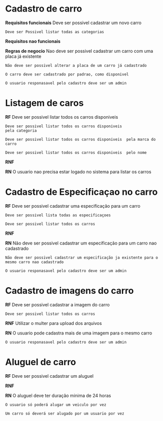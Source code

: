 # Cadastro de carro

**Requisitos funcionais**
    Deve ser possivel cadastrar um novo carro 

    Deve ser Possivel listar todas as categorias   
**Requisitos nao funcionais**

**Regras de negocio**
    Nao deve ser possivel cadastrar um carro com uma placa já existente

    Não deve ser possivel alterar a placa de um carro já cadastrado

    O carro deve ser cadastrado por padrao, como disponivel

    O usuario responasavel pelo cadastro deve ser um admin


# Listagem de caros

**RF**
    Deve ser possivel listar todos os carros disponiveis

    Deve ser possivel listar todos os carros disponiveis  
    pela categoria
    
    Deve ser possivel listar todos os carros disponiveis  pela marca do carro

    Deve ser possivel listar todos os carros disponiveis  pelo nome


**RNF**

**RN**
    O usuario nao precisa estar logado no sistema para listar os carros


# Cadastro de Especificaçao no carro

**RF**
    Deve ser possivel cadastrar uma especificação para um carro

    Deve ser possivel lista todas as especificaçoes

    Deve ser possivel listar todos os carros
**RNF**

**RN**
    Não deve ser possivel cadastrar um especificação para um carro nao cadastrado

    Não deve ser possivel cadastrar um especificação ja existente para o mesmo carro nao cadastrado

    O usuario responasavel pelo cadastro deve ser um admin


# Cadastro de imagens do carro

**RF**
    Deve ser possivel cadastrar a imagem do carro

    Deve ser possivel listar todos os carros

**RNF**
    Utilizar o multer para upload dos arquivos

**RN**
    O usuario pode cadastra mais de uma imagem para o mesmo carro

    O usuario responasavel pelo cadastro deve ser um admin


# Aluguel de carro

**RF**
    Deve ser possivel cadastrar um aluguel

**RNF**


**RN**
    O aluguel deve ter duração minima de 24 horas

    O usuario só poderá alugar um veiculo por vez

    Um carro só deverá ser alugado por um usuario por vez
